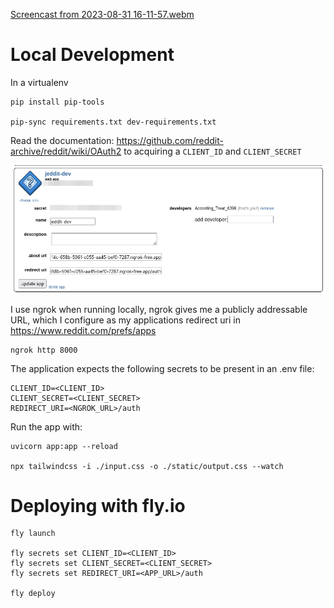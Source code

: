[Screencast from 2023-08-31 16-11-57.webm](https://github.com/Jackevansevo/jeddit/assets/4996338/99a83d2c-9eca-4f54-901d-c660dba674fb)


# Local Development

In a virtualenv

    pip install pip-tools

    pip-sync requirements.txt dev-requirements.txt


Read the documentation: https://github.com/reddit-archive/reddit/wiki/OAuth2 to
acquiring a `CLIENT_ID` and `CLIENT_SECRET`

![Screenshot showing prefs](reddit-prefs.png)

I use ngrok when running locally, ngrok gives me a publicly addressable URL,
which I configure as my applications redirect uri in
https://www.reddit.com/prefs/apps

    ngrok http 8000

The application expects the following secrets to be present in an .env file:

    CLIENT_ID=<CLIENT_ID>
    CLIENT_SECRET=<CLIENT_SECRET>
    REDIRECT_URI=<NGROK_URL>/auth


Run the app with: 

    uvicorn app:app --reload

    npx tailwindcss -i ./input.css -o ./static/output.css --watch


# Deploying with fly.io

    fly launch

    fly secrets set CLIENT_ID=<CLIENT_ID>
    fly secrets set CLIENT_SECRET=<CLIENT_SECRET>
    fly secrets set REDIRECT_URI=<APP_URL>/auth

    fly deploy
